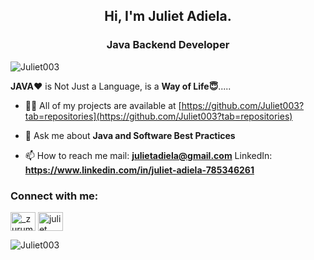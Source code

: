 <h2 align="center">Hi, I'm Juliet Adiela.</h2>
<h3 align="center"> Java Backend Developer</h3>

<p align="left"> <img src="https://komarev.com/ghpvc/?username=Juliet003&label=Profile%20views&color=0e75b6&style=flat" alt="Juliet003" /> </p>
<p> <b>JAVA❤️</b>  is Not Just a Language, is a <b>Way of Life😇</b>..... </>

- 👨‍💻 All of my projects are available at [https://github.com/Juliet003?tab=repositories](https://github.com/Juliet003?tab=repositories)

- 💬 Ask me about **Java and Software Best Practices**

- 📫 How to reach me mail: **julietadiela@gmail.com**
                     LinkedIn: **https://www.linkedin.com/in/juliet-adiela-785346261**

<h3 align="left">Connect with me:</h3>
<p align="left">
<a href="https://twitter.com/AdielaJuliet" target="blank"><img align="center" src="https://raw.githubusercontent.com/rahuldkjain/github-profile-readme-generator/master/src/images/icons/Social/twitter.svg" alt="_zurum" height="30" width="40" /></a>
<a href="https://www.linkedin.com/in/juliet-adiela-785346261" target="blank"><img align="center" src="https://raw.githubusercontent.com/rahuldkjain/github-profile-readme-generator/master/src/images/icons/Social/linked-in-alt.svg" alt="juliet" height="30" width="40" /></a>
</p>

<p><img align="center" src="https://github-readme-stats.vercel.app/api/top-langs?username=Juliet003&show_icons=true&locale=en&layout=compact" alt="Juliet003" /></p>
